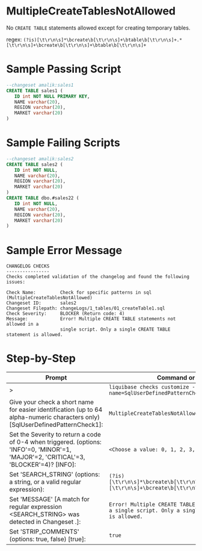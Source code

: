 # MultipleCreateTablesNotAllowed

No `CREATE TABLE` statements allowed except for creating temporary tables.

regex: `(?is)[\t\r\n\s]*\bcreate\b[\t\r\n\s]+\btable\b[\t\r\n\s]+.*[\t\r\n\s]+\bcreate\b[\t\r\n\s]+\btable\b[\t\r\n\s]+`

# Sample Passing Script
``` sql
--changeset amalik:sales1
CREATE TABLE sales1 (
   ID int NOT NULL PRIMARY KEY,
   NAME varchar(20),
   REGION varchar(20),
   MARKET varchar(20)
)
```
# Sample Failing Scripts
``` sql
--changeset amalik:sales2
CREATE TABLE sales2 (
   ID int NOT NULL,
   NAME varchar(20),
   REGION varchar(20),
   MARKET varchar(20)
)
CREATE TABLE dbo.#sales22 (
   ID int NOT NULL,
   NAME varchar(20),
   REGION varchar(20),
   MARKET varchar(20)
)
```

# Sample Error Message
```
CHANGELOG CHECKS
----------------
Checks completed validation of the changelog and found the following issues:

Check Name:         Check for specific patterns in sql (MultipleCreateTablesNotAllowed)
Changeset ID:       sales2
Changeset Filepath: changeLogs/1_tables/01_createTable1.sql
Check Severity:     BLOCKER (Return code: 4)
Message:            Error! Multiple CREATE TABLE statements not allowed in a
                    single script. Only a single CREATE TABLE statement is allowed.
```

# Step-by-Step
| Prompt | Command or User Input |
| ------ | ----------------------|
| > | `liquibase checks customize --check-name=SqlUserDefinedPatternCheck` |
| Give your check a short name for easier identification (up to 64 alpha-numeric characters only) [SqlUserDefinedPatternCheck1]: | `MultipleCreateTablesNotAllowed` |
| Set the Severity to return a code of 0-4 when triggered. (options: 'INFO'=0, 'MINOR'=1, 'MAJOR'=2, 'CRITICAL'=3, 'BLOCKER'=4)? [INFO]: | `<Choose a value: 0, 1, 2, 3, 4>` |
| Set 'SEARCH_STRING' (options: a string, or a valid regular expression): | `(?is)[\t\r\n\s]*\bcreate\b[\t\r\n\s]+\btable\b[\t\r\n\s]+.*[\t\r\n\s]+\bcreate\b[\t\r\n\s]+\btable\b[\t\r\n\s]+` |
| Set 'MESSAGE' [A match for regular expression <SEARCH_STRING> was detected in Changeset <CHANGESET>.]: | `Error! Multiple CREATE TABLE statements not allowed in a single script. Only a single CREATE TABLE statement is allowed.` |
| Set 'STRIP_COMMENTS' (options: true, false) [true]: | `true` |
